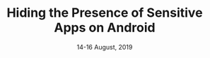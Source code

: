 ---
title: "Hiding the Presence of Sensitive Apps on Android"
authors: " A. Pham, I. Dacosta, E. Losiouk, J. Stephan, K. Huguenin, J.P. Hubaux"
venue: "In Proceedings of 28th USENIX Security Symposium 2019 (USENIX Security 2019)"
type: "conference"
year: 2019
location: "anta Clara, CA, USA"
date: "14-16 August, 2019"
paperurl: "https://infoscience.epfl.ch/record/256372/files/paper.pdf"
--- 